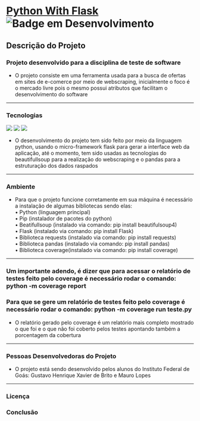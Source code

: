 
# [Python With Flask](https://flask.palletsprojects.com/en/2.1.x/) ![Badge em Desenvolvimento](http://img.shields.io/static/v1?label=STATUS&message=EM%20DESENVOLVIMENTO&color=GREEN&style=for-the-badge)

## Descrição do Projeto
### Projeto desenvolvido para a disciplina de teste de software
* O projeto consiste em uma ferramenta usada para a busca de ofertas em sites de e-comerce por meio de webscraping, inicialmente o foco é o mercado livre pois o mesmo possui atributos que facilitam o desenvolvimento do software 

<hr>

### Tecnologias
  <img src="https://img.shields.io/badge/Python-14354C?style=for-the-badge&logo=python&logoColor=white" />
  <img src="https://img.shields.io/badge/HTML-239120?style=for-the-badge&logo=html5&logoColor=white" />
  <img src="https://img.shields.io/badge/Flask-000000?style=for-the-badge&logo=flask&logoColor=white" />
  
* O desenvolvimento do projeto tem sido feito por meio da linguagem python, usando o micro-framework flask para gerar a interface web da aplicação, até o momento, tem sido usadas as tecnologias do beautifullsoup para a realização do webscraping e o pandas para a estruturação dos dados raspados

<hr>

### Ambiente
* Para que o projeto funcione corretamente em sua máquina é necessário a instalação de algumas bibliotecas sendo elas:<br>
  • Python (linguagem principal)<br>
  • Pip (instalador de pacotes do python)<br>
  • Beatifullsoup (instalado via comando: pip install beautifulsoup4)<br>
  • Flask (instalado via comando: pip install Flask)<br>
  • Biblioteca requests (instalado via comando: pip install requests)<br>
  • Biblioteca pandas (instalado via comando: pip install pandas)<br>
  • Biblioteca coverage(instalado via comando: pip install coverage)<br>
<hr>

### Um importante adendo, é dizer que para acessar o relatório de testes feito pelo coverage é necessário rodar o comando: python -m coverage report<br>
### Para que se gere um relatório de testes feito pelo coverage é necessário rodar o comando: python -m coverage run teste.py<br>
* O relatório gerado pelo coverage é um relatório mais completo mostrado o que foi e o que não foi coberto pelos testes apontando também a porcentagem da cobertura

<hr>

### Pessoas Desenvolvedoras do Projeto
* O projeto está sendo desenvolvido pelos alunos do Instituto Federal de Goás: Gustavo Henrique Xavier de Brito e Mauro Lopes

<hr>

### Licença
### Conclusão
